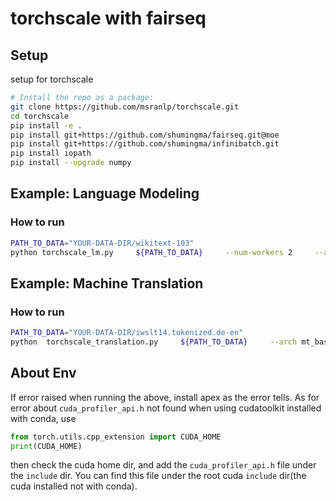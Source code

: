 # torchscale with fairseq

## Setup

setup for torchscale

```bash
# Install the repo as a package:
git clone https://github.com/msranlp/torchscale.git
cd torchscale
pip install -e .
pip install git+https://github.com/shumingma/fairseq.git@moe
pip install git+https://github.com/shumingma/infinibatch.git
pip install iopath
pip install --upgrade numpy
```

## Example: Language Modeling

### How to run

```bash
PATH_TO_DATA="YOUR-DATA-DIR/wikitext-103"
python torchscale_lm.py     ${PATH_TO_DATA}     --num-workers 2     --activation-fn gelu     --share-decoder-input-output-embed     --validate-interval-updates 1000     --save-interval-updates 1000     --no-epoch-checkpoints     --memory-efficient-fp16     --fp16-init-scale 4     --arch lm_base     --task language_modeling     --sample-break-mode none     --tokens-per-sample 128     --optimizer adam --adam-betas "(0.9, 0.98)"     --adam-eps 1e-08     --clip-norm 0.0     --lr 5e-4     --lr-scheduler polynomial_decay     --warmup-updates 750     --dropout 0.1     --attention-dropout 0.1     --weight-decay 0.01     --batch-size 4     --update-freq 1     --required-batch-size-multiple 1     --total-num-update 50000     --max-update 50000     --seed 1 --ddp-backend=c10d
```

## Example: Machine Translation

### How to run

```bash
PATH_TO_DATA="YOUR-DATA-DIR/iwslt14.tokenized.de-en"
python  torchscale_translation.py     ${PATH_TO_DATA}     --arch mt_base --share-decoder-input-output-embed     --optimizer adam --adam-betas '(0.9, 0.98)' --clip-norm 0.0     --lr 5e-4 --lr-scheduler inverse_sqrt --warmup-updates 4000     --dropout 0.3 --weight-decay 0.0001     --max-tokens 4096 --fp16
```

## About Env

If error raised when running the above, install apex as the error tells. As for error about `cuda_profiler_api.h` not found when using cudatoolkit installed with conda, use

```python
from torch.utils.cpp_extension import CUDA_HOME
print(CUDA_HOME)
```

then check the cuda home dir, and add the `cuda_profiler_api.h` file under the `include` dir. You can find this file under the root cuda `include` dir(the cuda installed not with conda).


